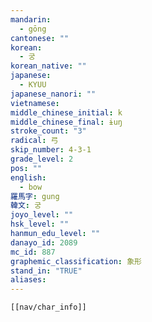 ```yaml
---
mandarin:
  - gōng
cantonese: ""
korean:
  - 궁
korean_native: ""
japanese:
  - KYUU
japanese_nanori: ""
vietnamese:
middle_chinese_initial: k
middle_chinese_final: ɨuŋ
stroke_count: "3"
radical: 弓
skip_number: 4-3-1
grade_level: 2
pos: ""
english:
  - bow
羅馬字: gung
韓文: 궁
joyo_level: ""
hsk_level: ""
hanmun_edu_level: ""
danayo_id: 2089
mc_id: 887
graphemic_classification: 象形
stand_in: "TRUE"
aliases:
---
```

```meta-bind-embed
[[nav/char_info]]
```
